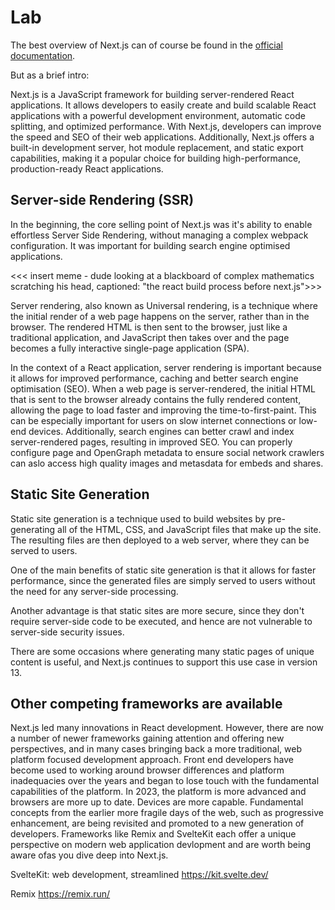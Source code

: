# Lab

The best overview of Next.js can of course be found in the [official documentation]().

But as a brief intro:

Next.js is a JavaScript framework for building server-rendered React applications. It allows developers to easily create and build scalable React applications with a powerful development environment, automatic code splitting, and optimized performance. With Next.js, developers can improve the speed and SEO of their web applications. Additionally, Next.js offers a built-in development server, hot module replacement, and static export capabilities, making it a popular choice for building high-performance, production-ready React applications.

## Server-side Rendering (SSR)

In the beginning, the core selling point of Next.js was it's ability to enable effortless Server Side Rendering, without managing a complex webpack configuration. It was important for building search engine optimised applications.

<<< insert meme - dude looking at a blackboard of complex mathematics scratching his head, captioned: "the react build process before next.js">>>

Server rendering, also known as Universal rendering, is a technique where the initial render of a web page happens on the server, rather than in the browser. The rendered HTML is then sent to the browser, just like a traditional application, and JavaScript then takes over and the page becomes a fully interactive single-page application (SPA).

In the context of a React application, server rendering is important because it allows for improved performance, caching and better search engine optimisation (SEO). When a web page is server-rendered, the initial HTML that is sent to the browser already contains the fully rendered content, allowing the page to load faster and improving the time-to-first-paint. This can be especially important for users on slow internet connections or low-end devices. Additionally, search engines can better crawl and index server-rendered pages, resulting in improved SEO. You can properly configure page and OpenGraph metadata to ensure social network crawlers can aslo access high quality images and metasdata for embeds and shares.

## Static Site Generation

Static site generation is a technique used to build websites by pre-generating all of the HTML, CSS, and JavaScript files that make up the site. The resulting files are then deployed to a web server, where they can be served to users.

One of the main benefits of static site generation is that it allows for faster performance, since the generated files are simply served to users without the need for any server-side processing.

Another advantage is that static sites are more secure, since they don't require server-side code to be executed, and hence are not vulnerable to server-side security issues.

There are some occasions where generating many static pages of unique content is useful, and Next.js continues to support this use case in version 13.

## Other competing frameworks are available

Next.js led many innovations in React development. However, there are now a number of newer frameworks gaining attention and offering new perspectives, and in many cases bringing back a more traditional, web platform focused development approach. Front end developers have become used to working around browser differences and platform inadequacies over the years and began to lose touch with the fundamental capabilities of the platform. In 2023, the platform is more advanced and browsers are more up to date. Devices are more capable. Fundamental concepts from the earlier more fragile days of the web, such as progressive enhancement, are being revisited and promoted to a new generation of developers. Frameworks like Remix and SvelteKit each offer a unique perspective on modern web application devlopment and are worth being aware ofas you dive deep into Next.js.

SvelteKit: web development, streamlined
https://kit.svelte.dev/

Remix
https://remix.run/
